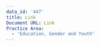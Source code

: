 ```yaml
---
data_id: '447'
title: Link
Document URL: Link
Practice Area:
  - 'Education, Gender and Youth'
---
```

